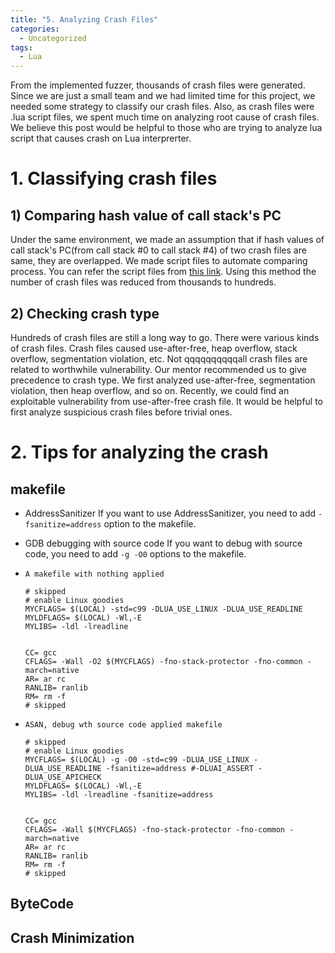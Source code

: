 ```yaml
---
title: "5. Analyzing Crash Files"
categories:
  - Uncategorized
tags:
  - Lua
---
```

From the implemented fuzzer, thousands of crash files were generated. Since we are just a small team and we had limited time for this project, we needed some strategy to classify our crash files. Also, as crash files were .lua script files, we spent much time on analyzing root cause of crash files. We believe this post would be helpful to those who are trying to analyze lua script that causes crash on Lua interprerter.



# 1. Classifying crash files
## 1) Comparing hash value of call stack's  PC

Under the same environment, we made an assumption that if hash values of call stack's PC(from call stack #0 to call stack #4) of two crash files are same, they are overlapped.  We made script files to automate comparing process. You can refer the script files from [this link](https://github.com/JIHOI-KIM/MyLuaScript/tree/master/v2). Using this method the number of crash files was reduced from thousands to hundreds. 


## 2) Checking crash type

Hundreds of crash files are still a long way to go. There were various kinds of crash files. Crash files caused use-after-free, heap overflow, stack overflow, segmentation violation, etc. Not qqqqqqqqqqall crash files are related to worthwhile vulnerability. Our mentor recommended us to give precedence to crash type. We first analyzed use-after-free, segmentation violation, then heap overflow, and so on. Recently, we could find an exploitable vulnerability from use-after-free crash file. It would be helpful to first analyze suspicious crash files before trivial ones.





# 2. Tips for analyzing the crash

## makefile

  - AddressSanitizer
    If you want to use AddressSanitizer, you need to add `-fsanitize=address` option to the makefile.
  
  - GDB debugging with source code
    If you want to debug with source code, you need to add `-g -O0` options to the makefile.

  - `A makefile with nothing applied`

    ```make
    # skipped
    # enable Linux goodies
    MYCFLAGS= $(LOCAL) -std=c99 -DLUA_USE_LINUX -DLUA_USE_READLINE
    MYLDFLAGS= $(LOCAL) -Wl,-E
    MYLIBS= -ldl -lreadline


    CC= gcc
    CFLAGS= -Wall -O2 $(MYCFLAGS) -fno-stack-protector -fno-common -march=native
    AR= ar rc
    RANLIB= ranlib
    RM= rm -f
    # skipped
    ```

  - `ASAN, debug wth source code applied makefile`
  
    ```make
    # skipped
    # enable Linux goodies
    MYCFLAGS= $(LOCAL) -g -O0 -std=c99 -DLUA_USE_LINUX -DLUA_USE_READLINE -fsanitize=address #-DLUAI_ASSERT -DLUA_USE_APICHECK
    MYLDFLAGS= $(LOCAL) -Wl,-E
    MYLIBS= -ldl -lreadline -fsanitize=address


    CC= gcc
    CFLAGS= -Wall $(MYCFLAGS) -fno-stack-protector -fno-common -march=native
    AR= ar rc
    RANLIB= ranlib
    RM= rm -f
    # skipped
    ```

## ByteCode


## Crash Minimization